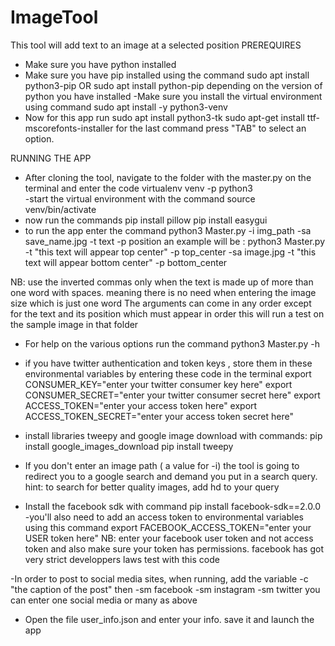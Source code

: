 # ImageTool
This tool will add text to an image at a selected position
PREREQUIRES
- Make sure you have python installed 
- Make sure you have pip installed using the command
	sudo apt install python3-pip 	OR
	sudo apt install python-pip
  depending on the version of python you have installed
-Make sure you install the virtual environment using command
	sudo apt install -y python3-venv
- Now for this app run
	sudo apt install python3-tk
	sudo apt-get install ttf-mscorefonts-installer
for the last command press "TAB" to select an option.

RUNNING THE APP
- After cloning the tool, navigate to the folder with the master.py on the terminal and enter the code
	virtualenv venv -p python3  
-start the virtual environment with the command
	source venv/bin/activate
- now run the commands
	pip install pillow
	pip install easygui
- to run the app enter the command
	python3 Master.py -i img_path -sa save_name.jpg -t text -p position
an example will be : 
	python3 Master.py -t "this text will appear top center" -p top_center -sa image.jpg -t "this text will appear bottom center" -p bottom_center

NB: use the inverted commas only when the text is made up of more than one word with spaces. meaning there is no need when entering the image size which is just one word
The arguments can come in any order except for the text and its position which must appear in order
this will run a test on the sample image in that folder
- For help on the various options run the command
	python3 Master.py -h 
- if you have twitter authentication and token keys , store them in these environmental variables by entering these code in the terminal 
	export CONSUMER_KEY="enter your twitter consumer key here"
	export CONSUMER_SECRET="enter your twitter consumer secret here"
	export ACCESS_TOKEN="enter your access token here"
	export ACCESS_TOKEN_SECRET="enter your access token secret here"
- install libraries tweepy and google image download with commands:
	pip install google_images_download
	pip install tweepy
- If you don't enter an image path ( a value for -i) the tool is going to redirect you to a google search and demand you put in a search query.
hint: to search for better quality images, add hd to your query

- Install the facebook sdk with command 
	pip install facebook-sdk==2.0.0
-you'll also need to add an access token to environmental variables using this command
	export FACEBOOK_ACCESS_TOKEN="enter your USER token here"
NB: enter your facebook user token and not access token and also make sure your token has permissions. facebook has got very strict developpers laws
test with this code

-In order to post to social media sites, when running, add the variable -c "the caption of the post" then -sm facebook -sm instagram -sm twitter
you can enter one social media or many as above
- Open the file user_info.json and enter your info. save it and launch the app


